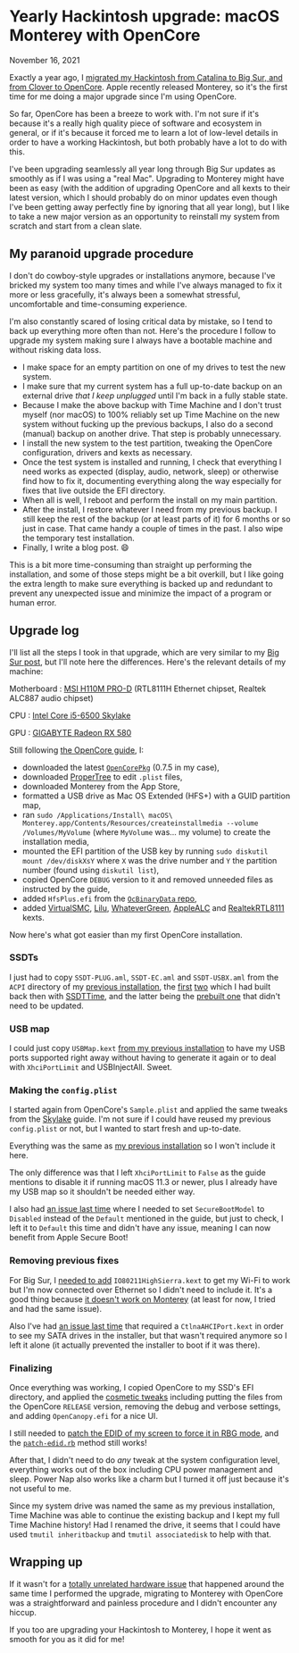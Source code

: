 # Yearly Hackintosh upgrade: macOS Monterey with OpenCore
November 16, 2021

Exactly a year ago, I [migrated my Hackintosh from Catalina to Big Sur,
and from Clover to OpenCore][big-sur-post]. Apple recently released
Monterey, so it's the first time for me doing a major upgrade since I'm
using OpenCore.

[big-sur-post]: ../../2020/11/upgrading-hackintosh-catalina-big-sur-clover-opencore.md

So far, OpenCore has been a breeze to work with. I'm not sure if it's
because it's a really high quality piece of software and ecosystem in
general, or if it's because it forced me to learn a lot of low-level
details in order to have a working Hackintosh, but both probably have a
lot to do with this.

I've been upgrading seamlessly all year long through Big Sur updates
as smoothly as if I was using a "real Mac". Upgrading to Monterey might
have been as easy (with the addition of upgrading OpenCore and all kexts
to their latest version, which I should probably do on minor updates
even though I've been getting away perfectly fine by ignoring that all
year long), but I like to take a new major version as an opportunity to
reinstall my system from scratch and start from a clean slate.

## My paranoid upgrade procedure

I don't do cowboy-style upgrades or installations anymore, because I've
bricked my system too many times and while I've always managed to fix it
more or less gracefully, it's always been a somewhat stressful,
uncomfortable and time-consuming experience.

I'm also constantly scared of losing critical data by mistake, so
I tend to back up everything more often than not. Here's the procedure I
follow to upgrade my system making sure I always have a bootable machine
and without risking data loss.

* I make space for an empty partition on one of my drives to test the
  new system.
* I make sure that my current system has a full up-to-date backup on an
  external drive *that I keep unplugged* until I'm back in a fully
  stable state.
* Because I make the above backup with Time Machine and I don't trust
  myself (nor macOS) to 100% reliably set up Time Machine on the new
  system without fucking up the previous backups, I also do a second
  (manual) backup on another drive. That step is probably unnecessary.
* I install the new system to the test partition, tweaking the OpenCore
  configuration, drivers and kexts as necessary.
* Once the test system is installed and running, I check that everything
  I need works as expected (display, audio, network, sleep) or otherwise
  find how to fix it, documenting everything along the way especially
  for fixes that live outside the EFI directory.
* When all is well, I reboot and perform the install on my main
  partition.
* After the install, I restore whatever I need from my previous backup.
  I still keep the rest of the backup (or at least parts of it) for 6
  months or so just in case. That came handy a couple of times in the
  past. I also wipe the temporary test installation.
* Finally, I write a blog post. 😄

This is a bit more time-consuming than straight up performing the
installation, and some of those steps might be a bit overkill, but I
like going the extra length to make sure everything is backed up and
redundant to prevent any unexpected issue and minimize the impact of a
program or human error.

## Upgrade log

I'll list all the steps I took in that upgrade, which are very similar
to my [Big Sur post][big-sur-post], but I'll note here the differences.
Here's the relevant details of my machine:

Motherboard
: [MSI H110M PRO-D](https://www.newegg.ca/p/N82E16813130924) (RTL8111H Ethernet chipset,  Realtek ALC887 audio chipset)

CPU
: [Intel Core i5-6500 Skylake](https://www.newegg.ca/p/N82E16819117563)

GPU
: [GIGABYTE Radeon RX 580](https://www.newegg.ca/p/N82E16814932247)


Still following [the OpenCore guide](https://dortania.github.io/OpenCore-Install-Guide/),
I:

* downloaded the latest [`OpenCorePkg`](https://github.com/acidanthera/OpenCorePkg/releases)
  (0.7.5 in my case),
* downloaded [ProperTree](https://github.com/corpnewt/ProperTree) to edit `.plist` files,
* downloaded Monterey from the App Store,
* formatted a USB drive as Mac OS Extended (HFS+) with a GUID partition
  map,
* ran `sudo /Applications/Install\ macOS\ Monterey.app/Contents/Resources/createinstallmedia --volume /Volumes/MyVolume`
  (where `MyVolume` was... my volume) to create the installation media,
* mounted the EFI partition of the USB key by running `sudo diskutil mount /dev/diskXsY`
  where `X` was the drive number and `Y` the partition number (found
  using `diskutil list`),
* copied OpenCore `DEBUG` version to it and removed unneeded files as
  instructed by the guide,
* added `HfsPlus.efi` from the [`OcBinaryData` repo](https://github.com/acidanthera/OcBinaryData/blob/master/Drivers/HfsPlus.efi),
* added [VirtualSMC](https://github.com/acidanthera/VirtualSMC/releases),
  [Lilu](https://github.com/acidanthera/Lilu/releases),
  [WhateverGreen](https://github.com/acidanthera/WhateverGreen/releases),
  [AppleALC](https://github.com/acidanthera/AppleALC/releases) and
  [RealtekRTL8111](https://github.com/Mieze/RTL8111_driver_for_OS_X/releases)
  kexts.

Now here's what got easier than my first OpenCore installation.

### SSDTs

I just had to copy `SSDT-PLUG.aml`, `SSDT-EC.aml` and `SSDT-USBX.aml`
from the `ACPI` directory of my [previous installation](../../2020/11/upgrading-hackintosh-catalina-big-sur-clover-opencore.md#installing-macos-big-sur-with-opencore-and-the-issues-i-encountered),
the [first](https://dortania.github.io/Getting-Started-With-ACPI/Universal/plug.html)
[two](https://dortania.github.io/Getting-Started-With-ACPI/Universal/ec-fix.html)
which I had built back then with
[SSDTTime](https://github.com/corpnewt/SSDTTime), and the latter being
the [prebuilt one](https://github.com/dortania/OpenCore-Post-Install/blob/master/extra-files/SSDT-USBX.aml)
that didn't need to be updated.

### USB map

I could just copy `USBMap.kext` [from my previous installation](../../2020/11/upgrading-hackintosh-catalina-big-sur-clover-opencore.md#generating-the-usb-map)
to have my USB ports supported right away without having to generate it
again or to deal with `XhciPortLimit` and USBInjectAll. Sweet.

### Making the `config.plist`

I started again from OpenCore's `Sample.plist` and applied the same
tweaks from the [Skylake](https://dortania.github.io/OpenCore-Install-Guide/config.plist/skylake.html#deviceproperties)
guide. I'm not sure if I could have reused my previous `config.plist` or
not, but I wanted to start fresh and up-to-date.

Everything was the same as [my previous installation](../../2020/11/upgrading-hackintosh-catalina-big-sur-clover-opencore.md#installing-macos-big-sur-with-opencore-and-the-issues-i-encountered)
so I won't include it here.

The only difference was that I left `XhciPortLimit` to `False` as the
guide mentions to disable it if running macOS 11.3 or newer, plus I
already have my USB map so it shouldn't be needed either way.

I also had [an issue last time](../../2020/11/upgrading-hackintosh-catalina-big-sur-clover-opencore.md#booting-on-macos-installer-just-reboots-into-recovery)
where I needed to set `SecureBootModel` to `Disabled` instead of the
`Default` mentioned in the guide, but just to check, I left it to
`Default` this time and didn't have any issue, meaning I can now benefit
from Apple Secure Boot!

### Removing previous fixes

For Big Sur, I [needed to add](../../2020/11/upgrading-hackintosh-catalina-big-sur-clover-opencore.md#no-wi-fi-on-big-sur)
`IO80211HighSierra.kext` to get my Wi-Fi to work but I'm now connected
over Ethernet so I didn't need to include it. It's a good thing because
[it doesn't work on Monterey](https://github.com/khronokernel/IO80211-Patches/issues/4)
(at least for now, I tried and had the same issue).

Also I've had [an issue last time](../..2020/11/upgrading-hackintosh-catalina-big-sur-clover-opencore.md#can-t-find-my-sata-drives-in-the-macos-installer)
that required a `CtlnaAHCIPort.kext` in order to see my SATA drives in
the installer, but that wasn't required anymore so I left it alone (it
actually prevented the installer to boot if it was there).

### Finalizing

Once everything was working, I copied OpenCore to my SSD's EFI directory,
and applied the [cosmetic tweaks](../../2020/11/upgrading-hackintosh-catalina-big-sur-clover-opencore.md#cosmetic-tweaks)
including putting the files from the OpenCore `RELEASE` version,
removing the debug and verbose settings, and adding `OpenCanopy.efi` for
a nice UI.

I still needed to [patch the EDID of my screen to force it in RBG mode](../../2020/10/too-much-contrast-external-screen-macos-catalina.md),
and the [`patch-edid.rb`](https://gist.github.com/adaugherity/7435890)
method still works!

After that, I didn't need to do *any* tweak at the system configuration
level, everything works out of the box including CPU power management
and sleep. Power Nap also works like a charm but I turned it off just
because it's not useful to me.

Since my system drive was named the same as my previous installation,
Time Machine was able to continue the existing backup and I kept my full
Time Machine history! Had I renamed the drive, it seems that I could
have used `tmutil inheritbackup` and `tmutil associatedisk` to help with
that.

## Wrapping up

If it wasn't for a [totally unrelated hardware issue](computer-sleep-issues-power-button-not-responding.md) that happened
around the same time I performed the upgrade, migrating to Monterey with
OpenCore was a straightforward and painless procedure and I didn't
encounter any hiccup.

If you too are upgrading your Hackintosh to Monterey, I hope it went as
smooth for you as it did for me!
